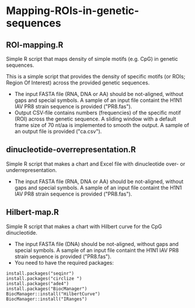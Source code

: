 # Mapping-ROIs-in-genetic-sequences

## ROI-mapping.R
Simple R script that maps density of simple motifs (e.g. CpG) in genetic sequences.

This is a simple script that provides the density of specific motifs (or ROIs; Region Of Interest) across the provided genetic sequences.
* The input FASTA file (RNA, DNA or AA) should be not-aligned, without gaps and special symbols. A sample of an input file containt the H1N1 IAV PR8 strain sequence is provided ("PR8.fas").
* Output CSV-file contains numbers (frequencies) of the specific motif (ROI) across the genetic sequence. A sliding window with a default frame size of 70 nt/aa is implemented to smooth the output. A sample of an output file is provided ("ca.csv").

## dinucleotide-overrepresentation.R

Simple R script that makes a chart and Excel file with dinucleotide over- or underrepresentation.

* The input FASTA file (RNA, DNA or AA) should be not-aligned, without gaps and special symbols. A sample of an input file containt the H1N1 IAV PR8 strain sequence is provided ("PR8.fas").

## Hilbert-map.R

Simple R script that makes a chart with Hilbert curve for the CpG dinucleotide.

* The input FASTA file (DNA) should be not-aligned, without gaps and special symbols. A sample of an input file containt the H1N1 IAV PR8 strain sequence is provided ("PR8.fas").
* You need to have the required packages:
```
install.packages("seqinr")
install.packages("circlize ")
install.packages("ade4")
install.packages("BiocManager")
BiocManager::install("HilbertCurve")
BiocManager::install("IRanges")
```
